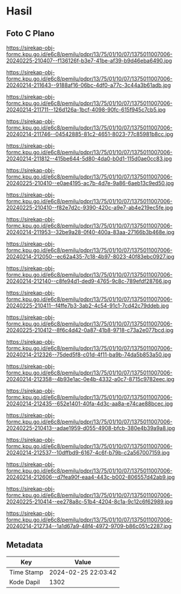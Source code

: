 # Hasil

## Foto C Plano

https://sirekap-obj-formc.kpu.go.id/e6c8/pemilu/pdpr/13/75/01/10/07/1375011007006-20240225-210407--f136126f-b3e7-41be-af39-b9d46eba6490.jpg

https://sirekap-obj-formc.kpu.go.id/e6c8/pemilu/pdpr/13/75/01/10/07/1375011007006-20240214-211643--9188af16-06bc-4df0-a77c-3c44a3b61adb.jpg

https://sirekap-obj-formc.kpu.go.id/e6c8/pemilu/pdpr/13/75/01/10/07/1375011007006-20240214-211711--126d126a-1bcf-4098-90fc-615f945c7cb5.jpg

https://sirekap-obj-formc.kpu.go.id/e6c8/pemilu/pdpr/13/75/01/10/07/1375011007006-20240214-211746--04542885-81c2-4651-8023-77c85981b8cc.jpg

https://sirekap-obj-formc.kpu.go.id/e6c8/pemilu/pdpr/13/75/01/10/07/1375011007006-20240214-211812--415be644-5d80-4da0-b0d1-115d0ae0cc83.jpg

https://sirekap-obj-formc.kpu.go.id/e6c8/pemilu/pdpr/13/75/01/10/07/1375011007006-20240225-210410--e0ae4195-ac7b-4d7e-9a86-6aeb13c9ed50.jpg

https://sirekap-obj-formc.kpu.go.id/e6c8/pemilu/pdpr/13/75/01/10/07/1375011007006-20240225-210410--f82e7d2c-9390-420c-a9e7-ab4e219ec5fe.jpg

https://sirekap-obj-formc.kpu.go.id/e6c8/pemilu/pdpr/13/75/01/10/07/1375011007006-20240214-211953--32be9a28-0f40-400a-83aa-27166b3b468e.jpg

https://sirekap-obj-formc.kpu.go.id/e6c8/pemilu/pdpr/13/75/01/10/07/1375011007006-20240214-212050--ec62a435-7c18-4b97-8023-40f83ebc0927.jpg

https://sirekap-obj-formc.kpu.go.id/e6c8/pemilu/pdpr/13/75/01/10/07/1375011007006-20240214-212140--c8fe94d1-ded9-4765-9c8c-789efdf28766.jpg

https://sirekap-obj-formc.kpu.go.id/e6c8/pemilu/pdpr/13/75/01/10/07/1375011007006-20240225-210411--f4ffe7b3-3ab2-4c54-91c1-7cd42c79ddeb.jpg

https://sirekap-obj-formc.kpu.go.id/e6c8/pemilu/pdpr/13/75/01/10/07/1375011007006-20240225-210412--8f6c4d42-0a87-41b8-9718-c73a2e077bcd.jpg

https://sirekap-obj-formc.kpu.go.id/e6c8/pemilu/pdpr/13/75/01/10/07/1375011007006-20240214-212326--75ded5f8-c01d-4f11-ba9b-74da5b853a50.jpg

https://sirekap-obj-formc.kpu.go.id/e6c8/pemilu/pdpr/13/75/01/10/07/1375011007006-20240214-212358--4b93e1ac-0e4b-4332-a0c7-8715c9782eec.jpg

https://sirekap-obj-formc.kpu.go.id/e6c8/pemilu/pdpr/13/75/01/10/07/1375011007006-20240214-212435--652e1401-40fa-4d3c-aa8a-e74cae88bcec.jpg

https://sirekap-obj-formc.kpu.go.id/e6c8/pemilu/pdpr/13/75/01/10/07/1375011007006-20240225-210413--adae1959-d055-4908-bfcb-380e4b39a9a8.jpg

https://sirekap-obj-formc.kpu.go.id/e6c8/pemilu/pdpr/13/75/01/10/07/1375011007006-20240214-212537--10dffbd9-6167-4c6f-b79b-c2a567007159.jpg

https://sirekap-obj-formc.kpu.go.id/e6c8/pemilu/pdpr/13/75/01/10/07/1375011007006-20240214-212606--d7fea90f-eaa4-443c-b002-806557d42ab9.jpg

https://sirekap-obj-formc.kpu.go.id/e6c8/pemilu/pdpr/13/75/01/10/07/1375011007006-20240225-210414--ee278a8c-51b4-4204-8c1a-9c12c6f62989.jpg

https://sirekap-obj-formc.kpu.go.id/e6c8/pemilu/pdpr/13/75/01/10/07/1375011007006-20240214-212734--1a1d67a9-48f4-4972-9709-b86c051c2287.jpg


## Metadata

| Key        | Value               |
| ---------- | ------------------- |
| Time Stamp | 2024-02-25 22:03:42 |
| Kode Dapil | 1302                |



